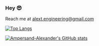 ### Hey 😎

Reach me at alext.engineering@gmail.com 

[![Top Langs](https://github-readme-stats.vercel.app/api/top-langs/?username=Ampersand-Alexander&langs_count=10&layout=compact)](https://github.com/Ampersand-Alexander/github-readme-stats)

[![Ampersand-Alexander's GitHub stats](https://github-readme-stats.vercel.app/api?username=Ampersand-Alexander&count_private=true)](https://github.com/Ampersand-Alexander/github-readme-stats)
